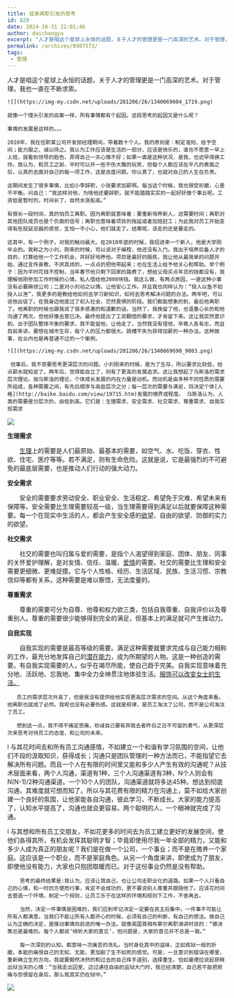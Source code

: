 ```yaml
---
title: 徒弟离职引发的思考
id: 829
date: 2024-10-31 22:01:46
author: daichangya
excerpt: "人才是咱这个星球上永恒的话题，关于人才的管理更是一门高深的艺术。对于管理，我也一直在不断求索。    就像一个馒头引发的血案一样，所有事情都有个起因。这段思考的起因又是什么呢？    事情的发展是这样的。。。    2010年，我在任职某公司开发部经理期间，带着数十个人。我的原则是：制定准则、给予空间；能力服之、诚以待之。我认为工作应该是生活的一部分，应该是"
permalink: /archives/8987573/
tags: 
 - 管理
---
```


 

 人才是咱这个星球上永恒的话题，关于人才的管理更是一门高深的艺术。对于管理，我也一直在不断求索。

    ![](https://img-my.csdn.net/uploads/201206/26/1340669604_1719.png)

    就像一个馒头引发的血案一样，所有事情都有个起因。这段思考的起因又是什么呢？

    事情的发展是这样的。。。

    2010年，我在任职某公司开发部经理期间，带着数十个人。我的原则是：制定准则、给予空间；能力服之、诚以待之。我认为工作应该是生活的一部分，应该是快乐的，谁也不愿意一早上上班，就看到领导的脸色，弄得自己一天心情不好；如果一直是这种状况，是我，也迟早得换工作。我认为，和员工之前，平时可以开一些不伤大雅的玩笑，但每个人都应该在平凡的表面之后，认真的去面对自己的每一项工作，这是态度问题。你认真了，也就对自己的人生在负责。

    这期间发生了很多事情，比如小李辞职，小张要求加薪啊。每当这个时候，我也很受折磨，心里不平衡。问自己：“我这样对他，为啥他还要辞职，就不能踏踏实实的一起好好做个事业呢。工资低是暂时的，时间长了，自然水涨船高。”

    有很长一段时间，真的怕员工离职。因为离职就意味着：要重新培养新人，这需要时间；离职对其他团队成员也是个负面的信号；离职也意味着项目的拖延或者加班赶工；为此我对员工开始变得有些投鼠忌器的感觉，生怕一不小心，他们就走了。结果呢，该走的还是要走的。

    这其中，有一个例子，对我的触动最大。在2010年底的时候，我招进来一个新人，他是大学刚毕业的。我称之为小刘，刚来的时候，可以说对于编程，他还没有入门。我出于培养后备人才的目的，打算给他一个工作机会，并好好培养他。项目是最好的锻炼，我让他从最简单的问题开始，通过言传身教，不厌其烦的，一点点的把他带起来；也在生活上给予他关心和帮助。举个例子：因为平时花钱不控制，当年春节他只剩下回家的路费了，想给父母买点年货的钱都没有，我理解他刚参加工作时候的心情，私人借给他2000块钱。我这么做，有两点原因，一是这种小事没有必要麻烦公司；二是对小刘动之以情，让他安心工作。并且我也同样认为：“授人以鱼不如授人以渔”，我更多的是教给他如何去学习新知识，如何去思考解决问题的办法。两年吧，可以说他出徒了。在我身边他度过了初入社会，茫然畏惧的阶段。我们都能想象的到，最后他离职了。他离职的时候也跟我说了很多感激的和道歉的话。当然了，我挽留了他，也语重心长的和他沟通了两次。但他好像去意已决。最终他提出了工资翻倍的要求，才肯留下来。这让我突然意识到，出于团队整体平衡的要求，我不能留他，让他走了。当然我没有怪他，毕竟人各有志，而且目前来讲，要想在城市生存，每个人的压力都很大。跳槽不失为获得加薪的一种办法。这种故事，在业内也是再普通不过的一个案例。

    ![](https://img-my.csdn.net/uploads/201206/26/1340669690_9083.png)

     但事后，我不禁要思考更深层次的问题。小刘刚来的时候，是为了生存，所以要求比较低，给点薪水就知足了。两年后，觉得能自立了，则有了更高的发展追求。这让我想起了马斯洛的需求层次理论。按马斯洛的理论，个体成长发展的内在力量是动机。而动机是由多种不同性质的需要所组成，各种需要之间，有先后顺序与高低层次之分；每一层次的需要与满足，将决定个体[人格](http://baike.baidu.com/view/19715.htm)发展的境界或程度。 马斯洛认为，人类的需要是分层次的，由低到高。它们是：生理需求、安全需求、社交需求、尊重需求、自我实现需求

   ![](https://img-my.csdn.net/uploads/201206/26/1340669746_4279.png)

**生理需求**

　　[生理](http://baike.baidu.com/view/707622.htm)上的需要是人们最原始、最基本的需要，如空气、水、吃饭、穿衣、性欲、住宅、医疗等等。若不满足，则有生命危险。这就是说，它是最强烈的不可避免的最底层需要，也是推动人们行动的强大动力。

**安全需求**

　　安全的需要要求劳动安全、职业安全、生活稳定、希望免于灾难、希望未来有保障等。安全需要比生理需要较高一级，当生理需要得到满足以后就要保障这种需要。每一个在现实中生活的人，都会产生安全感的[欲望](http://baike.baidu.com/view/7160.htm)、自由的欲望、防御的实力的欲望。

**社交需求**

　　社交的需要也叫归属与爱的需要，是指个人渴望得到家庭、团体、朋友、同事的关怀爱护理解，是对友情、信任、温暖、[爱情](http://baike.baidu.com/view/1348.htm)的需要。社交的需要比生理和安全需要更细微、更难捉摸。它与个人性格、经历、生活区域、民族、生活习惯、宗教信仰等都有关系，这种需要是难以察悟，无法度量的。

**尊重需求**

　　尊重的需要可分为自尊、他尊和权力欲三类，包括自我尊重、自我评价以及尊重别人。尊重的需要很少能够得到完全的满足，但基本上的满足就可产生推动力。

**自我实现**

　　自我实现的需要是最高等级的需要。满足这种需要就要求完成与自己能力相称的工作，最充分地发挥自己的[潜在能力](http://baike.baidu.com/view/4449674.htm)，成为所期望的人物。这是一种创造的需要。有自我实现需要的人，似乎在竭尽所能，使自己趋于完美。自我实现意味着充分地、活跃地、忘我地、集中全力全神贯注地体验生活。[服饰可以改变女士的生活。](http://luojinshj.taobao.com/)

       员工的需求层次升高了，但是我没有提供给他实现更高层次需求的空间。从这个角度来看。他离职也就成了必然。我呢也没有必要伤感。这就是规律，是员工淘汰了公司，而不是公司淘汰了员工。

       想到这一点，我不得不痛定思痛，劝诫自己要有弃我去者昨日之日不可留的勇气，从更深层次来思考对待员工的态度，和公司的未来。

l  与其花时间去和所有员工沟通感情，不如建立一个和谐有学习氛围的空间，让他们不段的汲取知识，获得成长；沟通只是团队管理的一种方法而已，不能指望它去解决所有问题。而且一个人在有限的时间里又能和多少人产生有效的沟通呢？从技术层面来看，两个人沟通，渠道有1种，三个人沟通渠道有3种，N个人则会有N(N-1)/2种沟通渠道。一个10个人的团队，沟通渠道就将多达45种。想达到彻底沟通，其难度就可想而知了。所以与其花费有限的精力在沟通上，莫不如给大家创建一个良好的氛围，让他家能各自沟通，彼此学习，不断成长。大家的能力提高了，认知水平提高了，沟通也就会更容易。两个聪明的人，一个眼神就完成了沟通。

l  与其想和所有员工交朋友，不如花更多的时间去为员工建立更好的发展空间，使他们各得其所，有机会发挥其聪明才智；毕竟即使用尽我一年全部的精力，又能和多少人成为真正的朋友呢？我们是在做一个公司，一个事业；而不是在赡养一个家庭。这应该是一个职业，而不是家庭角色。从另一个角度来讲，即使成为了朋友，即使他没有能力，大家也只抱团取暖而已。对于这份事业仍然是没有帮助。

        思考的最终结果是:我认为，应该让我自己，也让公司走职业化的道路。如果一个人只看自己的心情，和一时的方便而行事，肯定不会成功的，更不要说别人尊重并跟随他了。应该花时间去营造一个环境，制定一个规则，让员工乐于在这样的环境和规则下工作，不舍离去。

        当然，决定一件事情是困难的，我们应到牢记决定一定要在民主后集中。一件事不可能让所有人都满意，当我们不能让所有人都开心的时候，必须有自己的判断，有自己的想法。做自己认为正确的决定，是推动事情向前进的唯一办法。就像英国首相布莱尔离职演讲时说的：“做决策总是最难的。每个人都说‘倾听大家的意见’，但问题是，大家的意见并不总是一致。”

        每一次深刻的认知，都意味一次痛苦的洗礼。当时身处其中的滋味，正如炼狱一般的折磨，本能的痛恨自己的无知、无能，更加剧了生不如死的感觉。可是，一旦意识到错误在哪里，重新确立生的方向，我就要毅然决然的和过去的自己挥手道别，选择重生。恰如曼德拉说起获释出狱当天的心情：“当我走出囚室、迈过通往自由的监狱大门时，我已经清楚，自己若不能把悲痛与怨恨留在身后，那么我其实仍在狱中。”

![](https://img-my.csdn.net/uploads/201206/26/1340669819_3998.png)